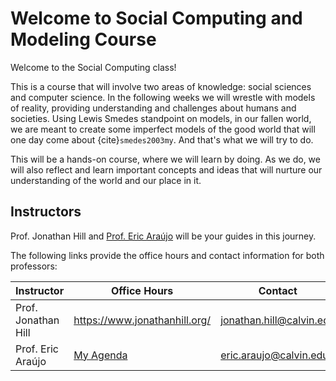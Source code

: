 # Welcome to Social Computing and Modeling Course

Welcome to the Social Computing class!

This is a course that will involve two areas of knowledge: social sciences and computer science. In the following weeks we will wrestle with models of reality, providing understanding and challenges about humans and societies. Using Lewis Smedes standpoint on models, in our fallen world, we are meant to create some imperfect models of the good world that will one day come about {cite}`smedes2003my`. And that's what we will try to do.

This will be a hands-on course, where we will learn by doing. As we do, we will also reflect and learn important concepts and ideas that will nurture our understanding of the world and our place in it.

## Instructors

Prof. Jonathan Hill and [Prof. Eric Araújo](https://ericaraujo.com/) will be your guides in this journey.

The following links provide the office hours and contact information for both professors:

| Instructor 	| Office Hours 	| Contact 	|
|---	|---	|---	|
| Prof. Jonathan Hill 	| https://www.jonathanhill.org/ 	| jonathan.hill@calvin.edu 	|
| Prof. Eric Araújo 	| [My Agenda](https://outlook.office365.com/calendar/published/c0bd07a3f1d64aaf9a74c91921ce7536@calvin.edu/79189cd730424803bceba861959c7e752179000899390454025/calendar.html) 	| eric.araujo@calvin.edu 	|

